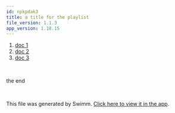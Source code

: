 ```yaml
---
id: npkpdak3
title: a title for the playlist
file_version: 1.1.3
app_version: 1.18.15
---
```


<!-- Steps - Do not remove this comment -->
1. [doc 1](doc-1.6tonv60k.sw.md)
2. [doc 2](doc-2.wyr3oank.sw.md)
3. [doc 3](doc-3.hx209wsx.sw.md)


<br/>

<!-- Summary - Do not remove this comment -->
the end

<br/>

This file was generated by Swimm. [Click here to view it in the app](https://swimm-web-app.web.app/repos/Z2l0aHViJTNBJTNBZWNvbW0lM0ElM0Ftb3NoaWtzd2ltbQ==/playlists/npkpdak3).
